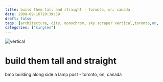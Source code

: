 ```yaml
---
title: build them tall and straight - toronto, on, canada
date: 2008-09-10T20:39:59
draft: false
tags: [architecture, city, monochrom, sky scraper vertical,toronto,on, canada]
categories: ["singles"]
---
```

![vertical](/p/sbr-20080910-3410090807.jpg)
<!--more-->
# build them tall and straight
bmo building along side a lamp post - toronto, on, canada
